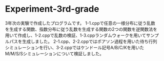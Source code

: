 # Experiment-3rd-grade
3年次の実験で作成したプログラムです。
1-1.cppで任意の一様分布に従う乱数を生成する関数、指数分布に従う乱数を生成する関数の2つの関数を逆関数法を用いて作成し、1-2.cppで乱数の検証、1-3.cppランダムウォークを用いてサンプルパスを生成しました。
2-1.cpp、2-2.cppではポアソン過程を用いた待ち行列シミュレーションを行い、3-2.cppではケンドール記号A/B/C/Kを用いたM/M/S/Sシミュレーションについて検証しました。
